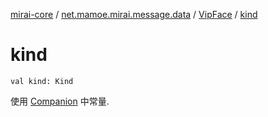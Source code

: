 [mirai-core](../../index.md) / [net.mamoe.mirai.message.data](../index.md) / [VipFace](index.md) / [kind](./kind.md)

# kind

`val kind: Kind`

使用 [Companion](-companion/index.md) 中常量.

